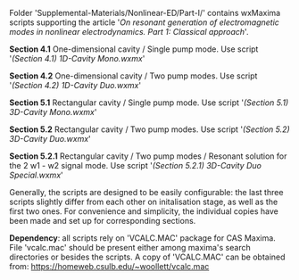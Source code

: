 Folder 'Supplemental-Materials/Nonlinear-ED/Part-I/' contains wxMaxima scripts
supporting the article '*On resonant generation of electromagnetic modes in nonlinear
electrodynamics. Part 1: Classical approach*'.

**Section 4.1**   One-dimensional cavity  / Single pump mode.   Use script '*(Section 4.1)   1D-Cavity Mono.wxmx*'

**Section 4.2**   One-dimensional cavity  / Two pump modes.     Use script '*(Section 4.2)   1D-Cavity Duo.wxmx*'

**Section 5.1**   Rectangular cavity      / Single pump mode.   Use script '*(Section 5.1)   3D-Cavity Mono.wxmx*'

**Section 5.2**   Rectangular cavity      / Two pump modes.     Use script '*(Section 5.2)   3D-Cavity Duo.wxmx*'

**Section 5.2.1** Rectangular cavity      / Two pump modes / Resonant solution for the 2 w1 - w2 signal mode. 
                                                                Use script '*(Section 5.2.1) 3D-Cavity Duo Special.wxmx*'

Generally, the scripts are designed to be easily configurable: the last three scripts slightly differ from each other
on initalisation stage, as well as the first two ones. For convenience and simplicity, the individual copies have been
made and set up for corresponding sections.

**Dependency**: all scripts rely on 'VCALC.MAC' package for CAS Maxima. File 'vcalc.mac' should be present either among
maxima's search directories or besides the scripts. A copy of 'VCALC.MAC' can be obtained from: https://homeweb.csulb.edu/~woollett/vcalc.mac
